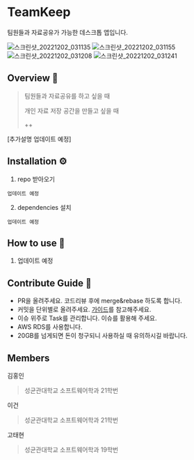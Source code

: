 
# TeamKeep

팀원들과 자료공유가 가능한 데스크톱 앱입니다.

![스크린샷_20221202_031135](https://user-images.githubusercontent.com/89441117/205227505-2788b328-9baf-4d30-88b2-580f3da5df0d.png)
![스크린샷_20221202_031155](https://user-images.githubusercontent.com/89441117/205227608-33e13673-586d-4fc1-a3e6-f8288199d435.png)
![스크린샷_20221202_031208](https://user-images.githubusercontent.com/89441117/205227614-caafedb0-b746-4455-b4bf-919dc0bb6d21.png)
![스크린샷_20221202_031241](https://user-images.githubusercontent.com/89441117/205227621-3329b7d3-33c7-43b0-83bf-cdff38b4580c.png)


## Overview 👋

> 팀원들과 자료공유를 하고 싶을 때
> 
> 개인 자료 저장 공간을 만들고 싶을 때
>
> ++
>


[추가설명 업데이트 예정]

## Installation ⚙

1. repo 받아오기
```
업데이트 예정
```
2. dependencies 설치
```
업데이트 예정
```


## How to use 🤔

1. 업데이트 예정


  
## Contribute Guide 🚩

+ PR을 올려주세요. 코드리뷰 후에 merge&rebase 하도록 합니다.
+ 커밋을 단위별로 올려주세요. [가이드](https://tech.10000lab.xyz/git/git-commit-discipline.html)를 참고해주세요.
+ 이슈 위주로 Task를 관리합니다. 이슈를 활용해 주세요.
+ AWS RDS를 사용합니다.
+ 20GB를 넘게되면 돈이 청구되니 사용하실 때 유의하시길 바랍니다.
  

## Members
김홍인
> 성균관대학교 소프트웨어학과 21학번
> 
>

이건
> 성균관대학교 소프트웨어학과 21학번
> 
>

고태현
> 성균관대학교 소프트웨어학과 19학번
> 
>

